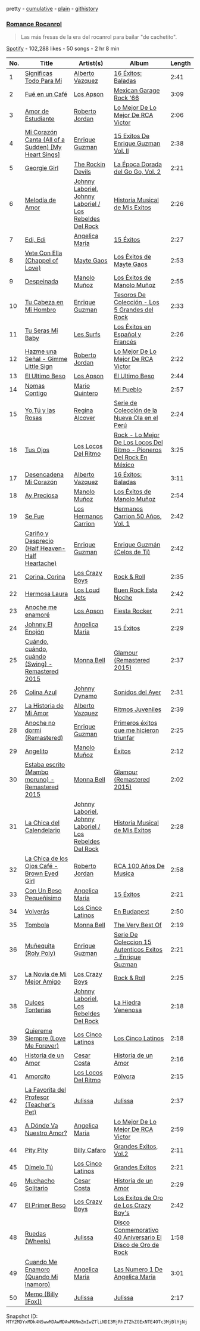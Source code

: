 pretty - [cumulative](/playlists/cumulative/37i9dQZF1DX41Fp9G6874Y.md) - [plain](/playlists/plain/37i9dQZF1DX41Fp9G6874Y) - [githistory](https://github.githistory.xyz/mackorone/spotify-playlist-archive/blob/main/playlists/plain/37i9dQZF1DX41Fp9G6874Y)

### [Romance Rocanrol](https://open.spotify.com/playlist/37i9dQZF1DX41Fp9G6874Y)

> Las más fresas de la era del rocanrol para bailar "de cachetito".

[Spotify](https://open.spotify.com/user/spotify) - 102,288 likes - 50 songs - 2 hr 8 min

| No. | Title | Artist(s) | Album | Length |
|---|---|---|---|---|
| 1 | [Significas Todo Para Mi](https://open.spotify.com/track/2AN25qW8T7TBLpUDTWNDip) | [Alberto Vazquez](https://open.spotify.com/artist/3vYC7LFneIpmJRSgrYy6dc) | [16 Éxitos: Baladas](https://open.spotify.com/album/16koZGZZYztvCEShPLndCv) | 2:41 |
| 2 | [Fué en un Café](https://open.spotify.com/track/7a5Ws4rKozachCeIsOvEeI) | [Los Apson](https://open.spotify.com/artist/63MoX25vZtzCSTvRFkAsnW) | [Mexican Garage Rock '66](https://open.spotify.com/album/37QM0NcPwM0ROn1vG2gwSY) | 3:09 |
| 3 | [Amor de Estudiante](https://open.spotify.com/track/0etIsYtUU3pPejKqqRtWRO) | [Roberto Jordan](https://open.spotify.com/artist/5SyvBTttsNPEcFjtceTBmx) | [Lo Mejor De Lo Mejor De RCA Victor](https://open.spotify.com/album/57hDLkTP9HAokmNA8N4920) | 2:06 |
| 4 | [Mi Corazón Canta \(All of a Sudden\) \[My Heart Sings\]](https://open.spotify.com/track/6Me442C4tZcziuKZHppqH9) | [Enrique Guzman](https://open.spotify.com/artist/4FeDV8T2wgjzYKBamSp7MG) | [15 Exitos De Enrique Guzman Vol\. ll](https://open.spotify.com/album/5Y0jl26HDiRVf7G4uBJV8y) | 2:38 |
| 5 | [Georgie Girl](https://open.spotify.com/track/3jEAPMgErtJqABb1jAYkIK) | [The Rockin Devils](https://open.spotify.com/artist/0HtqbGiL5IAYNaxLhtNYTI) | [La Época Dorada del Go Go, Vol\. 2](https://open.spotify.com/album/4YNnGmD103cDH2TSY0zGTs) | 2:21 |
| 6 | [Melodía de Amor](https://open.spotify.com/track/0PeWOm50vIoOCwp9MljmDk) | [Johnny Laboriel](https://open.spotify.com/artist/3LuvtpIFyGIY9RKuFaRiCs), [Johnny Laboriel / Los Rebeldes Del Rock](https://open.spotify.com/artist/1wzLx9DF6VtTfEo4sTotl9) | [Historia Musical de Mis Exitos](https://open.spotify.com/album/6ojYnTtDA5HT5eBxDuPuaP) | 2:26 |
| 7 | [Edi, Edi](https://open.spotify.com/track/0a59DGdqkzBNuVYVpI5Mx7) | [Angelica Maria](https://open.spotify.com/artist/4mQmpDH2FfT9FjSnAJV3U1) | [15 Éxitos](https://open.spotify.com/album/7uPzKdcqvqwzibkvJHXL6z) | 2:27 |
| 8 | [Vete Con Ella \(Chappel of Love\)](https://open.spotify.com/track/3YjwaunKJ7iXhXj98eRRsM) | [Mayte Gaos](https://open.spotify.com/artist/2nWZrWrYWk8Y9gBtprx8Hb) | [Los Éxitos de Mayte Gaos](https://open.spotify.com/album/1wTS67I6XW53fxL2TvJiC3) | 2:53 |
| 9 | [Despeinada](https://open.spotify.com/track/1ZvgM8b9safTcoERQmeKnh) | [Manolo Muñoz](https://open.spotify.com/artist/7EZiK5F8Cpm9JABw1vMVSu) | [Los Éxitos de Manolo Muñoz](https://open.spotify.com/album/46tQkwTb6a16ZAyMEoZFeY) | 2:55 |
| 10 | [Tu Cabeza en Mi Hombro](https://open.spotify.com/track/6nh1jLT0OpOrqgHVwhtvk9) | [Enrique Guzman](https://open.spotify.com/artist/4FeDV8T2wgjzYKBamSp7MG) | [Tesoros De Colección \- Los 5 Grandes del Rock](https://open.spotify.com/album/1QvD59dOUvZjajFvxzrKmY) | 2:33 |
| 11 | [Tu Seras Mi Baby](https://open.spotify.com/track/4tko6GvGRI2Ege56DN9QNa) | [Les Surfs](https://open.spotify.com/artist/5ZKI9KiIkT1VRgDOfawSjx) | [Los Éxitos en Español y Francés](https://open.spotify.com/album/6wjhvF4EuYuZFcs5PpKzRn) | 2:26 |
| 12 | [Hazme una Señal \- Gimme Little Sign](https://open.spotify.com/track/0mIBr5Hvy96H5LaRnSi1iS) | [Roberto Jordan](https://open.spotify.com/artist/5SyvBTttsNPEcFjtceTBmx) | [Lo Mejor De Lo Mejor De RCA Victor](https://open.spotify.com/album/57hDLkTP9HAokmNA8N4920) | 2:22 |
| 13 | [El Ultimo Beso](https://open.spotify.com/track/7raBju70gLsxnEJxAWRg8V) | [Los Apson](https://open.spotify.com/artist/63MoX25vZtzCSTvRFkAsnW) | [El Ultimo Beso](https://open.spotify.com/album/5uJpqm7QRlk7YDAB6gFFUl) | 2:44 |
| 14 | [Nomas Contigo](https://open.spotify.com/track/0iBQqqoq2Qa8EeM4NgNBP0) | [Mario Quintero](https://open.spotify.com/artist/1em8XoX89lrjj8DLdiPswM) | [Mi Pueblo](https://open.spotify.com/album/3X6vNPToCXfZcdLVIGaJk2) | 2:57 |
| 15 | [Yo,Tú y las Rosas](https://open.spotify.com/track/26bc0h5bngOkWEv5944ZEA) | [Regina Alcover](https://open.spotify.com/artist/4KLsvXkmpe7TOzwush9YLh) | [Serie de Colección de la Nueva Ola en el Perú](https://open.spotify.com/album/738VKlMASfWSgL7xVgOEcB) | 2:24 |
| 16 | [Tus Ojos](https://open.spotify.com/track/2ikdhRtBUIS1sBpN0j0ozp) | [Los Locos Del Ritmo](https://open.spotify.com/artist/2jPG2QeccDfdNbOdGrjBwO) | [Rock \- Lo Mejor De Los Locos Del Ritmo \- Pioneros Del Rock En México](https://open.spotify.com/album/6hjdFdFkgLdMucS7yAghxK) | 3:25 |
| 17 | [Desencadena Mi Corazón](https://open.spotify.com/track/0GtQgwI0Yp5qel9R4Kzd5J) | [Alberto Vazquez](https://open.spotify.com/artist/3vYC7LFneIpmJRSgrYy6dc) | [16 Éxitos: Baladas](https://open.spotify.com/album/16koZGZZYztvCEShPLndCv) | 3:11 |
| 18 | [Ay Preciosa](https://open.spotify.com/track/3pAHm4UEtWd61N2W34x9Zz) | [Manolo Muñoz](https://open.spotify.com/artist/7EZiK5F8Cpm9JABw1vMVSu) | [Los Éxitos de Manolo Muñoz](https://open.spotify.com/album/46tQkwTb6a16ZAyMEoZFeY) | 2:54 |
| 19 | [Se Fue](https://open.spotify.com/track/3LxPolifAA2lfU0cvmOhVQ) | [Los Hermanos Carrion](https://open.spotify.com/artist/6s99lPSFFrlxBfk14DUNyz) | [Hermanos Carrion 50 Años, Vol\. 1](https://open.spotify.com/album/1gT2Z4hNEKewsnyZmY4eCH) | 2:42 |
| 20 | [Cariño y Desprecio \(Half Heaven\-Half Heartache\)](https://open.spotify.com/track/7kfM5OnPGQ9O4fag48WFDC) | [Enrique Guzman](https://open.spotify.com/artist/4FeDV8T2wgjzYKBamSp7MG) | [Enrique Guzmán \(Celos de Ti\)](https://open.spotify.com/album/5BZ9SZPvCiXRjx9YGBjLXQ) | 2:42 |
| 21 | [Corina, Corina](https://open.spotify.com/track/5CXC1tQRXrLTtRkzVbPTe6) | [Los Crazy Boys](https://open.spotify.com/artist/70OY1mGEfKH1KcV7lRD3QN) | [Rock & Roll](https://open.spotify.com/album/4mvqmX5poKlKB8lSkbz27K) | 2:35 |
| 22 | [Hermosa Laura](https://open.spotify.com/track/6Epp9ml7BLZBcg0icTFTQu) | [Los Loud Jets](https://open.spotify.com/artist/4PF3TlakT6o7oVUe4JjSma) | [Buen Rock Esta Noche](https://open.spotify.com/album/6RKoJJF8DBhDvJAw5tULfz) | 2:42 |
| 23 | [Anoche me enamoré](https://open.spotify.com/track/2rHEyeBDE2w9jOMpTV1ICj) | [Los Apson](https://open.spotify.com/artist/63MoX25vZtzCSTvRFkAsnW) | [Fiesta Rocker](https://open.spotify.com/album/4rHgW22Eiyj2oLpYEkleyt) | 2:21 |
| 24 | [Johnny El Enojón](https://open.spotify.com/track/5tiDiBxMJZSk420LyddJdX) | [Angelica Maria](https://open.spotify.com/artist/4mQmpDH2FfT9FjSnAJV3U1) | [15 Éxitos](https://open.spotify.com/album/7uPzKdcqvqwzibkvJHXL6z) | 2:29 |
| 25 | [Cuándo, cuándo, cuándo \(Swing\) \- Remastered 2015](https://open.spotify.com/track/4SPrqvpEt9s9610XNN1UDW) | [Monna Bell](https://open.spotify.com/artist/2aJtGPY592hgmkGzD9oleC) | [Glamour \(Remastered 2015\)](https://open.spotify.com/album/7wwVcBOt4BExqwusSQJcfe) | 2:37 |
| 26 | [Colina Azul](https://open.spotify.com/track/5MA2Oc7KhWjIe5bGKWX8Up) | [Johnny Dynamo](https://open.spotify.com/artist/3zqSxs9gF0Hr0wzwXGswlg) | [Sonidos del Ayer](https://open.spotify.com/album/19Szoai9lxpAXnT8V3L7Kp) | 2:31 |
| 27 | [La Historia de Mi Amor](https://open.spotify.com/track/7B5kvvWZQ4kVEPIaluqa4A) | [Alberto Vazquez](https://open.spotify.com/artist/3vYC7LFneIpmJRSgrYy6dc) | [Ritmos Juveniles](https://open.spotify.com/album/4q3QY3SLomktS4PcgRCT9N) | 2:39 |
| 28 | [Anoche no dormí \(Remastered\)](https://open.spotify.com/track/14XlSJufgSTCOsL47EQUAC) | [Enrique Guzman](https://open.spotify.com/artist/4FeDV8T2wgjzYKBamSp7MG) | [Primeros éxitos que me hicieron triunfar](https://open.spotify.com/album/2L9qg6IxMeZyuJi2zGtAiB) | 2:25 |
| 29 | [Angelito](https://open.spotify.com/track/3luBu1STG0gHqDNaQ3zRv8) | [Manolo Muñoz](https://open.spotify.com/artist/7EZiK5F8Cpm9JABw1vMVSu) | [Éxitos](https://open.spotify.com/album/1rd76Pzbgwib2BMDklaFVU) | 2:12 |
| 30 | [Estaba escrito \(Mambo moruno\) \- Remastered 2015](https://open.spotify.com/track/6aAgMvYI20KMsge17suey0) | [Monna Bell](https://open.spotify.com/artist/2aJtGPY592hgmkGzD9oleC) | [Glamour \(Remastered 2015\)](https://open.spotify.com/album/7wwVcBOt4BExqwusSQJcfe) | 2:02 |
| 31 | [La Chica del Calendelario](https://open.spotify.com/track/2cXLVbDnvEETHE0hJJIENa) | [Johnny Laboriel](https://open.spotify.com/artist/3LuvtpIFyGIY9RKuFaRiCs), [Johnny Laboriel / Los Rebeldes Del Rock](https://open.spotify.com/artist/1wzLx9DF6VtTfEo4sTotl9) | [Historia Musical de Mis Exitos](https://open.spotify.com/album/6ojYnTtDA5HT5eBxDuPuaP) | 2:28 |
| 32 | [La Chica de los Ojos Café \- Brown Eyed Girl](https://open.spotify.com/track/6u37hNmGrLcHaKJdau3dlF) | [Roberto Jordan](https://open.spotify.com/artist/5SyvBTttsNPEcFjtceTBmx) | [RCA 100 Años De Musica](https://open.spotify.com/album/7vMnaKzlmBN2GRVYCMOMqc) | 2:58 |
| 33 | [Con Un Beso Pequeñisimo](https://open.spotify.com/track/3NSoccXNlR0igm0a2Igxy3) | [Angelica Maria](https://open.spotify.com/artist/4mQmpDH2FfT9FjSnAJV3U1) | [15 Éxitos](https://open.spotify.com/album/7uPzKdcqvqwzibkvJHXL6z) | 2:21 |
| 34 | [Volverás](https://open.spotify.com/track/7pMV3XQJOwzWQGidxu2GN4) | [Los Cinco Latinos](https://open.spotify.com/artist/5T5Xw3jmM98NH8KMFB6qrX) | [En Budapest](https://open.spotify.com/album/2BCN346m1LXGvNFslO7zFY) | 2:50 |
| 35 | [Tombola](https://open.spotify.com/track/0IIFQcQwXEnJtJp7BKyPVg) | [Monna Bell](https://open.spotify.com/artist/2aJtGPY592hgmkGzD9oleC) | [The Very Best Of](https://open.spotify.com/album/4GjepOhyR5PpIyRTIb24LH) | 2:19 |
| 36 | [Muñequita \(Roly Poly\)](https://open.spotify.com/track/1jB2iqxlQZcLe2Cd9QOhgQ) | [Enrique Guzman](https://open.spotify.com/artist/4FeDV8T2wgjzYKBamSp7MG) | [Serie De Coleccion 15 Autenticos Exitos \- Enrique Guzman](https://open.spotify.com/album/6Jf07sJkEkGp8f4kFRESFT) | 2:21 |
| 37 | [La Novia de Mi Mejor Amigo](https://open.spotify.com/track/17Hvwi97oKipA2h6evwzdM) | [Los Crazy Boys](https://open.spotify.com/artist/70OY1mGEfKH1KcV7lRD3QN) | [Rock & Roll](https://open.spotify.com/album/4mvqmX5poKlKB8lSkbz27K) | 2:25 |
| 38 | [Dulces Tonterias](https://open.spotify.com/track/0VexJnnOkihunQtGSyPt3Y) | [Johnny Laboriel](https://open.spotify.com/artist/3LuvtpIFyGIY9RKuFaRiCs), [Los Rebeldes Del Rock](https://open.spotify.com/artist/5ahSHu8Ulm48wkQalpmjb5) | [La Hiedra Venenosa](https://open.spotify.com/album/6LBidnqJag1vXDiNCMYXIu) | 2:18 |
| 39 | [Quiereme Siempre \(Love Me Forever\)](https://open.spotify.com/track/3beXSl75AZaBHxVxDRGZ63) | [Los Cinco Latinos](https://open.spotify.com/artist/5T5Xw3jmM98NH8KMFB6qrX) | [Los Cinco Latinos](https://open.spotify.com/album/6z2IMZNqVkOPnRfYkyFJRY) | 2:18 |
| 40 | [Historia de un Amor](https://open.spotify.com/track/7L6laDgYm7x2JbKdXtHVNw) | [Cesar Costa](https://open.spotify.com/artist/3XzMaBTbJva7quyxFSubuP) | [Historia de un Amor](https://open.spotify.com/album/3La8k64Jy95Oe0NTfJz6M1) | 2:16 |
| 41 | [Amorcito](https://open.spotify.com/track/5nY0Hb0b7fDhgRjJi4Y3Kt) | [Los Locos Del Ritmo](https://open.spotify.com/artist/2jPG2QeccDfdNbOdGrjBwO) | [Pólvora](https://open.spotify.com/album/6JIa7qlgXYi5SQ9us8tr3a) | 2:15 |
| 42 | [La Favorita del Profesor \(Teacher's Pet\)](https://open.spotify.com/track/24nhRNpFhLfWU8z7gYQHCK) | [Julissa](https://open.spotify.com/artist/2fvqRv8T9zuxNqdKdEaKsT) | [Julissa](https://open.spotify.com/album/7wBzHAioCNkDX1bUz7aVnj) | 2:37 |
| 43 | [A Dónde Va Nuestro Amor?](https://open.spotify.com/track/4PaLGURH5C9OfHn3ehPWt5) | [Angelica Maria](https://open.spotify.com/artist/4mQmpDH2FfT9FjSnAJV3U1) | [Lo Mejor De Lo Mejor De RCA Victor](https://open.spotify.com/album/2OA7EvjDkBZMkAZvElz8UU) | 2:59 |
| 44 | [Pity Pity](https://open.spotify.com/track/4WRMkSZDRD0MA7rEl9XchA) | [Billy Cafaro](https://open.spotify.com/artist/13tqcy2zEw2Y4LzL29xAMB) | [Grandes Exitos, Vol.2](https://open.spotify.com/album/0n71y9FUaH4NHAu3hbeh3b) | 2:11 |
| 45 | [Dímelo Tú](https://open.spotify.com/track/3VT0jt1qyl5XTzRHraac14) | [Los Cinco Latinos](https://open.spotify.com/artist/5T5Xw3jmM98NH8KMFB6qrX) | [Grandes Exitos](https://open.spotify.com/album/3QHBD3FDvUCG7sCwiKvIRD) | 2:21 |
| 46 | [Muchacho Solitario](https://open.spotify.com/track/7mSSpmOLEnULFBfnhQJcmr) | [Cesar Costa](https://open.spotify.com/artist/3XzMaBTbJva7quyxFSubuP) | [Historia de un Amor](https://open.spotify.com/album/3La8k64Jy95Oe0NTfJz6M1) | 2:29 |
| 47 | [El Primer Beso](https://open.spotify.com/track/7dpZ4d47HlWfLUCyidiDKD) | [Los Crazy Boys](https://open.spotify.com/artist/70OY1mGEfKH1KcV7lRD3QN) | [Los Exitos de Oro de Los Crazy Boy's](https://open.spotify.com/album/5lG5OkHggw53C1VkNRFzqh) | 2:42 |
| 48 | [Ruedas \(Wheels\)](https://open.spotify.com/track/1vu89S6yJ3ipXJp1I4fxWO) | [Julissa](https://open.spotify.com/artist/2fvqRv8T9zuxNqdKdEaKsT) | [Disco Conmemorativo 40 Aniversario El Disco de Oro de Rock](https://open.spotify.com/album/2cK8ZVic0S4a039K7SSLMl) | 1:58 |
| 49 | [Cuando Me Enamoro \(Quando Mi Inamoro\)](https://open.spotify.com/track/3qTNqW7hrlVkFHmmgwHEK8) | [Angelica Maria](https://open.spotify.com/artist/4mQmpDH2FfT9FjSnAJV3U1) | [Las Numero 1 De Angelica Maria](https://open.spotify.com/album/6jPn7YfPq82g8pllPp7YLW) | 3:01 |
| 50 | [Memo \(Billy \[Fox\]\)](https://open.spotify.com/track/34KjPPuaw69J4zbNMy97kU) | [Julissa](https://open.spotify.com/artist/2fvqRv8T9zuxNqdKdEaKsT) | [Julissa](https://open.spotify.com/album/7wBzHAioCNkDX1bUz7aVnj) | 2:17 |

Snapshot ID: `MTY2MDYxMDk4NSwwMDAwMDAwMGNmZmIwZTliNDI3MjRhZTZhZGExNTE4OTc3MjBlYjNj`
